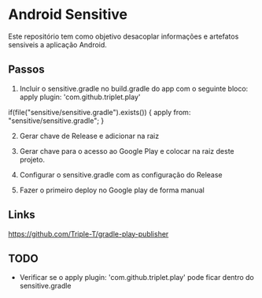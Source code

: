 Android Sensitive
===================================

Este repositório tem como objetivo desacoplar informações e artefatos sensiveis a aplicação Android.

Passos
--------------

1. Incluir o sensitive.gradle no build.gradle do app com o seguinte bloco:
apply plugin: 'com.github.triplet.play'

if(file("sensitive/sensitive.gradle").exists()) {
    apply from: "sensitive/sensitive.gradle";
}

2. Gerar chave de Release e adicionar na raiz

3. Gerar chave para o acesso ao Google Play e colocar na raiz deste projeto.

4. Configurar o sensitive.gradle com as configuração do Release

5. Fazer o primeiro deploy no Google play de forma manual

Links
-------
https://github.com/Triple-T/gradle-play-publisher



TODO
------
- Verificar se o apply plugin: 'com.github.triplet.play' pode ficar dentro do sensitive.gradle
